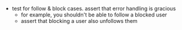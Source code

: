 - test for follow & block cases. assert that error handling is gracious
  - for example, you shouldn't be able to follow a blocked user
  - assert that blocking a user also unfollows them